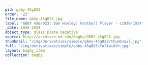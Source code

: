 ```yaml
---
pid: gbby-45g023
order: '23'
file_name: gbby-45g023.jpg
label: 'GBBY 45G/023: Dan Hanley: Football Player - c1930-1934'
_date: 1930-1934
object_type: glass plate negative
source: http://archives.nd.edu/Bagby/GBBY-45g023.jpg
thumbnail: "/img/derivatives/simple/gbby-45g023/thumbnail.jpg"
full: "/img/derivatives/simple/gbby-45g023/fullwidth.jpg"
layout: bagby_item
collection: bagby
---
```

